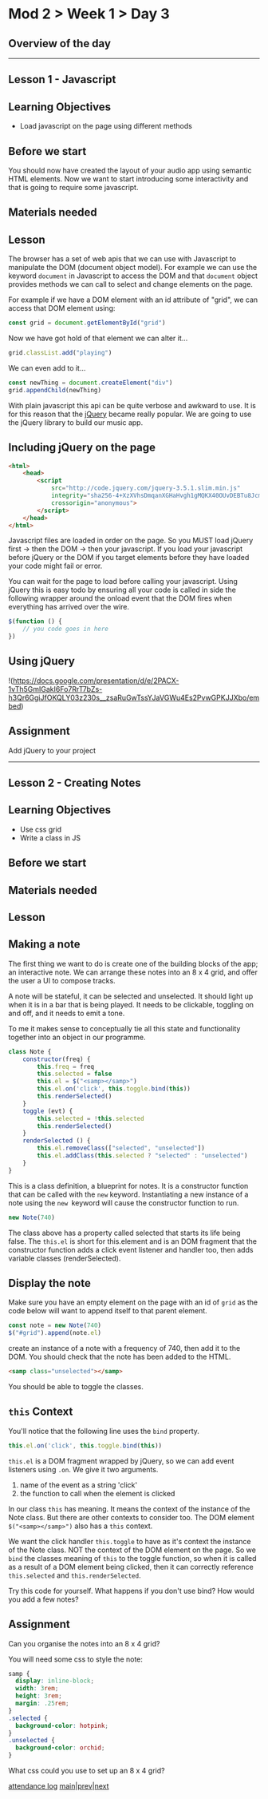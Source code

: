 # Mod 2 > Week 1 > Day 3

## Overview of the day

----

## Lesson 1 - Javascript

## Learning Objectives

* Load javascript on the page using different methods

## Before we start

You should now have created the layout of your audio app using semantic HTML elements. Now we want to start introducing some interactivity and that is going to require some javascript.

## Materials needed

## Lesson

The browser has a set of web apis that we can use with Javascript to manipulate the DOM (document object model). For example we can use the keyword `document` in Javascript to access the DOM and that `document` object provides methods we can call to select and change elements on the page.

For example if we have a DOM element with an id attribute of "grid", we can access that DOM element using:

```javascript
const grid = document.getElementById("grid")
```

Now we have got hold of that element we can alter it...

```javascript
grid.classList.add("playing")
```

We can even add to it...

```javascript
const newThing = document.createElement("div")
grid.appendChild(newThing)
```

With plain javascript this api can be quite verbose and awkward to use. It is for this reason that the [jQuery](https://jquery.com/) became really popular. We are going to use the jQuery library to build our music app.

## Including jQuery on the page

```html
<html>
    <head>
        <script
            src="http://code.jquery.com/jquery-3.5.1.slim.min.js"
            integrity="sha256-4+XzXVhsDmqanXGHaHvgh1gMQKX40OUvDEBTu8JcmNs="
            crossorigin="anonymous">
        </script>
    </head>
</html>
```

Javascript files are loaded in order on the page. So you MUST load jQuery first -> then the DOM -> then your javascript. If you load your javascript before jQuery or the DOM if you target elements before they have loaded your code might fail or error.

You can wait for the page to load before calling your javascript. Using jQuery this is easy todo by ensuring all your code is called in side the following wrapper around the onload event that the DOM fires when everything has arrived over the wire.

```javascript
$(function () {
    // you code goes in here
})
```

## Using jQuery

!(https://docs.google.com/presentation/d/e/2PACX-1vTh5GmIGakI6Fo7RrT7bZs-h3Qr6GgiJfOKQLY03z230s__zsaRuGwTssYJaVGWu4Es2PvwGPKJJXbo/embed)

## Assignment

Add jQuery to your project

----

## Lesson 2 - Creating Notes

## Learning Objectives

* Use css grid
* Write a class in JS

## Before we start

## Materials needed

## Lesson

## Making a note

The first thing we want to do is create one of the building blocks of the app; an interactive note. We can arrange these notes into an 8 x 4 grid, and offer the user a UI to compose tracks.

A note will be stateful, it can be selected and unselected. It should light up when it is in a bar that is being played. It needs to be clickable, toggling on and off, and it needs to emit a tone.

To me it makes sense to conceptually tie all this state and functionality together into an object in our programme.


```javascript
class Note {
	constructor(freq) {
		this.freq = freq
		this.selected = false
		this.el = $("<samp></samp>")
		this.el.on('click', this.toggle.bind(this))
		this.renderSelected()
	}
	toggle (evt) {
		this.selected = !this.selected
		this.renderSelected()
	}
	renderSelected () {
		this.el.removeClass(["selected", "unselected"])
		this.el.addClass(this.selected ? "selected" : "unselected")
	}
}
```
This is a class definition, a blueprint for notes. It is a constructor function that can be called with the `new` keyword. Instantiating a new instance of a note using the `new `keyword will cause the constructor function to run.

```javascript
new Note(740)
```

The class above has a property called selected that starts its life being false. The `this.el` is short for this.element and is an DOM fragment that the constructor function adds a click event listener and handler too, then adds variable classes (renderSelected).

## Display the note

Make sure you have an empty element on the page with an id of `grid` as the code below will want to append itself to that parent element.

```javascript
const note = new Note(740)
$("#grid").append(note.el)
```
create an instance of a note with a frequency of 740, then add it to the DOM. You should check that the note has been added to the HTML.

```html
<samp class="unselected"></samp>
```
You should be able to toggle the classes.

## `this` Context

You'll notice that the following line uses the `bind` property.

```javascript
this.el.on('click', this.toggle.bind(this))
```
`this.el` is a DOM fragment wrapped by jQuery, so we can add event listeners using `.on`. We give it two arguments.

1. name of the event as a string 'click'
2. the function to call when the element is clicked

In our class `this` has meaning. It means the context of the instance of the Note class. But there are other contexts to consider too. The DOM element `$("<samp></samp>")` also has a `this` context.

We want the click handler `this.toggle` to have as it's context the instance of the Note class. NOT the context of the DOM element on the page. So we `bind` the classes meaning of `this` to the toggle function, so when it is called as a result of a DOM element being clicked, then it can correctly reference `this.selected` and `this.renderSelected`.

Try this code for yourself. What happens if you don't use bind? How would you add a few notes? 

## Assignment

Can you organise the notes into an 8 x 4 grid?

You will need some css to style the note:

```css
samp {
  display: inline-block;
  width: 3rem;
  height: 3rem;
  margin: .25rem;
}
.selected {
  background-color: hotpink;
}
.unselected {
  background-color: orchid;
}
```

What css could you use to set up an 8 x 4 grid?

[attendance log](https://platform.multiverse.io/apprentice/attendance-log/190)
[main](/swe)|[prev](/swe/mod2/wk1/day2.html)|[next](/swe/mod2/wk1/day4.html)